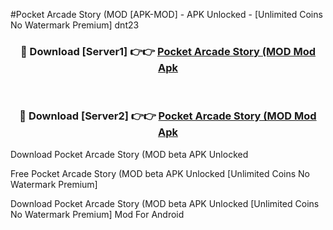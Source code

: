 #Pocket Arcade Story (MOD [APK-MOD] - APK Unlocked - [Unlimited Coins No Watermark Premium] dnt23



<div align="center">

<h3>🔴 Download [Server1] 👉👉 <a href="https://momento.my/?title=Pocket_Arcade_Story_(MOD">Pocket Arcade Story (MOD Mod Apk</a></h3><br>

<h3>🔴 Download [Server2] 👉👉 <a href="https://momento.my/?title=Pocket_Arcade_Story_(MOD">Pocket Arcade Story (MOD Mod Apk</a></h3>
</div>



Download Pocket Arcade Story (MOD beta APK Unlocked

Free Pocket Arcade Story (MOD beta APK Unlocked [Unlimited Coins No Watermark Premium]

Download Pocket Arcade Story (MOD beta APK Unlocked [Unlimited Coins No Watermark Premium] Mod For Android
